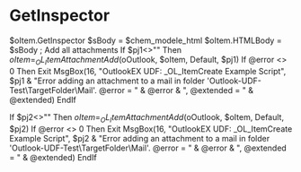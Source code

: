 # GetInspector
  $oItem.GetInspector    $sBody =  $chem_modele_html   $oItem.HTMLBody = $sBody
 ; Add all attachments
   If $pj1<>"" Then
      $oItem = _OL_ItemAttachmentAdd($oOutlook, $oItem, Default, $pj1)
      If @error <> 0 Then Exit MsgBox(16, "OutlookEX UDF: _OL_ItemCreate Example Script", $pj1 & "Error adding an attachment to a mail in folder 'Outlook-UDF-Test\TargetFolder\Mail'. @error = "  & @error & ", @extended = " & @extended)
   EndIf

   If $pj2<>"" Then
      $oItem = _OL_ItemAttachmentAdd($oOutlook, $oItem, Default, $pj2)
      If @error <> 0 Then Exit MsgBox(16, "OutlookEX UDF: _OL_ItemCreate Example Script", $pj2 & "Error adding an attachment to a mail in folder 'Outlook-UDF-Test\TargetFolder\Mail'. @error = "  & @error & ", @extended = " & @extended)
   EndIf
